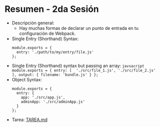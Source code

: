 # Resumen - 2da Sesión

  - Descripción general:
    - Hay muchas formas de declarar un punto de entrada en tu configuración de Webpack.
  - Single Entry (Shorthand) Syntax:
    ```javsacript
    module.exports = {
      entry: './path/to/my/entry/file.js'
    };
    ```
  -  Single Entry (Shorthand) syntax but passing an array:
    ```javsacript
    module.exports = {
      entry: [ 
        './src/file_1.js',
        './src/file_2.js'
      ],
      output: {
        filename: 'bundle.js'
      }
    };
    ```
  - Object Syntax:
    ```javsacript
    module.exports = {
      entry: {
        app: './src/app.js',
        adminApp: './src/adminApp.js'
      }
    };
    ```
- Tarea: [TAREA.md](TAREA.md)